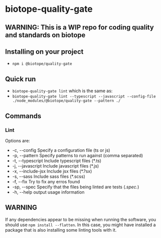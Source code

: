 # biotope-quality-gate

## WARNING: This is a WIP repo for coding quality and standards on biotope

## Installing on your project
- `npm i @biotope/quality-gate`

## Quick run
- `biotope-quality-gate lint`
which is the same as:
- `biotope-quality-gate lint --typescript --javascript --config-file ./node_modules/@biotope/quality-gate --pattern ./`

## Commands

### Lint

Options are:
  - -c, --config <file>       Specify a configuration file (ts or js)
  - -p, --pattern <patterns>  Specify patterns to run against (comma separated)
  - -t, --typescript          Include typescript files (*.ts)
  - -j, --javascript          Include javascript files (*.js)
  - -x, --include-jsx         Include jsx files (*.?sx)
  - -s, --sass                Include sass files (*.scss)
  - -f, --fix                 Try to fix any erros found
  - -sp, --spec               Specify that the files being linted are tests (*.spec.*)
  - -h, --help                output usage information

## WARNING
If any dependencies appear to be missing when running the software, you should use `npm install --flatten`.
In this case, you might have installed a package that is also installing some linting tools with it.
